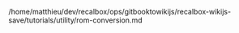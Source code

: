 /home/matthieu/dev/recalbox/ops/gitbooktowikijs/recalbox-wikijs-save/tutorials/utility/rom-conversion.md